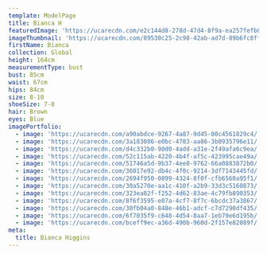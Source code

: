 ```yaml
---
template: ModelPage
title: Bianca H
featuredImage: 'https://ucarecdn.com/e2c144d8-278d-47d4-8f9a-ea257fefb88e/'
imageThumbnail: 'https://ucarecdn.com/89530c25-2c98-42ab-ad7d-89b6fc8ff61a/'
firstName: Bianca
collection: Global
height: 164cm
measurementType: bust
bust: 85cm
waist: 67cm
hips: 84cm
size: 8-10
shoeSize: 7-8
hair: Brown
eyes: Blue
imagePortfolio:
  - image: 'https://ucarecdn.com/a90abdce-9267-4a87-9d45-00c4561829c4/'
  - image: 'https://ucarecdn.com/3a183086-e0bc-4783-aa86-3b0935796e11/'
  - image: 'https://ucarecdn.com/d4c332b0-90d0-4add-a31e-2f49afa6c9ea/'
  - image: 'https://ucarecdn.com/52c115ab-4220-4b4f-af5c-423995cae49a/'
  - image: 'https://ucarecdn.com/51746a5d-9b37-4ee0-9762-66a0883872b0/'
  - image: 'https://ucarecdn.com/36017e92-db4c-4f0c-9214-3df7143445fd/'
  - image: 'https://ucarecdn.com/2694f950-0899-4324-8f0f-cfb6560a95f1/'
  - image: 'https://ucarecdn.com/30a5270e-aa1c-410f-a2b9-33d3c5160873/'
  - image: 'https://ucarecdn.com/323ea82f-f252-4d62-83ae-4c79fb890353/'
  - image: 'https://ucarecdn.com/8f6f3595-e07a-4cf7-8f7c-6bcdc37a3867/'
  - image: 'https://ucarecdn.com/30fb04a0-848e-46b1-adcf-c7d7290df435/'
  - image: 'https://ucarecdn.com/6f7035f9-c648-4d54-8aa7-1eb79e6d195b/'
  - image: 'https://ucarecdn.com/bceff9ec-a36d-490b-960d-2f157e82089f/'
meta:
  title: Bianca Higgins
---
```


